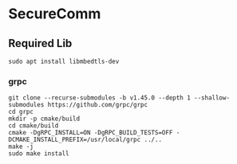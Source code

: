 # SecureComm

## Required Lib
```
sudo apt install libmbedtls-dev
```

### grpc
```
git clone --recurse-submodules -b v1.45.0 --depth 1 --shallow-submodules https://github.com/grpc/grpc
cd grpc
mkdir -p cmake/build
cd cmake/build
cmake -DgRPC_INSTALL=ON -DgRPC_BUILD_TESTS=OFF -DCMAKE_INSTALL_PREFIX=/usr/local/grpc ../..
make -j
sudo make install
```

